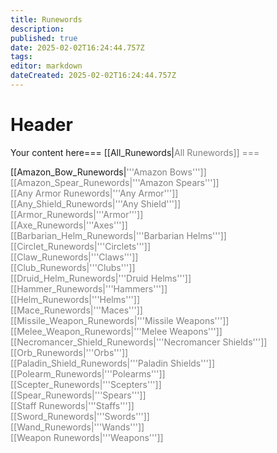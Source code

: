 ```yaml
---
title: Runewords
description: 
published: true
date: 2025-02-02T16:24:44.757Z
tags: 
editor: markdown
dateCreated: 2025-02-02T16:24:44.757Z
---
```


# Header
Your content here=== [[All_Runewords|<span style="color: grey;">All Runewords]] ===


[[Amazon_Bow_Runewords|<span style="color: Gray;">'''Amazon Bows''']]</br>
[[Amazon_Spear_Runewords|<span style="color: Gray;">'''Amazon Spears''']]</br>
[[Any Armor Runewords|<span style="color: Gray;">'''Any Armor''']]</br>
[[Any_Shield_Runewords|<span style="color: Gray;">'''Any Shield''']]</br>
[[Armor_Runewords|<span style="color: Gray;">'''Armor''']]</br>
[[Axe_Runewords|<span style="color: Gray;">'''Axes''']]</br>
[[Barbarian_Helm_Runewords|<span style="color: Gray;">'''Barbarian Helms''']]</br>
[[Circlet_Runewords|<span style="color: Gray;">'''Circlets''']]</br>
[[Claw_Runewords|<span style="color: Gray;">'''Claws''']]</br>
[[Club_Runewords|<span style="color: Gray;">'''Clubs''']]</br>
[[Druid_Helm_Runewords|<span style="color: Gray;">'''Druid Helms''']]</br>
[[Hammer_Runewords|<span style="color: Gray;">'''Hammers''']]</br>
[[Helm_Runewords|<span style="color: Gray;">'''Helms''']]</br>
[[Mace_Runewords|<span style="color: Gray;">'''Maces''']]</br>
[[Missile_Weapon_Runewords|<span style="color: Gray;">'''Missile Weapons''']]</br>
[[Melee_Weapon_Runewords|<span style="color: Gray;">'''Melee Weapons''']]</br>
[[Necromancer_Shield_Runewords|<span style="color: Gray;">'''Necromancer Shields''']]</br>
[[Orb_Runewords|<span style="color: Gray;">'''Orbs''']]</br>
[[Paladin_Shield_Runewords|<span style="color: Gray;">'''Paladin Shields''']]</br>
[[Polearm_Runewords|<span style="color: Gray;">'''Polearms''']]</br>
[[Scepter_Runewords|<span style="color: Gray;">'''Scepters''']]</br>
[[Spear_Runewords|<span style="color: Gray;">'''Spears''']]</br>
[[Staff Runewords|<span style="color: Gray;">'''Staffs''']]</br>
[[Sword_Runewords|<span style="color: Gray;">'''Swords''']]</br>
[[Wand_Runewords|<span style="color: Gray;">'''Wands''']]</br>
[[Weapon Runewords|<span style="color: Gray;">'''Weapons''']]</br>